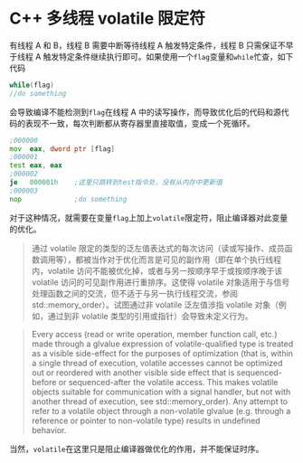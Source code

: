 <!---
cdate: 2020/07/27
mdate: 2020/07/27
--->

# C++ 多线程 volatile 限定符

有线程 A 和 B，线程 B 需要中断等待线程 A 触发特定条件，线程 B 只需保证不早于线程 A 触发特定条件继续执行即可。如果使用一个`flag`变量和`while`忙查，如下代码

```c
while(flag)
//do something
```

会导致编译不能检测到`flag`在线程 A 中的读写操作，而导致优化后的代码和源代码的表现不一致，每次判断都从寄存器里直接取值，变成一个死循环。

```asm
;000000 
mov  eax, dword ptr [flag]
;000001
test eax, eax 
;000002
je   000001h    ;这里只跳转到test指令处，没有从内存中更新值 
;000003
nop             ;do something
```

对于这种情况，就需要在变量`flag`上加上`volatile`限定符，阻止编译器对此变量的优化。

> 通过 volatile 限定的类型的泛左值表达式的每次访问（读或写操作、成员函数调用等），都被当作对于优化而言是可见的副作用（即在单个执行线程内，volatile 访问不能被优化掉，或者与另一按顺序早于或按顺序晚于该 volatile 访问的可见副作用进行重排序。这使得 volatile 对象适用于与信号处理函数之间的交流，但不适于与另一执行线程交流，参阅 std::memory_order）。试图通过非 volatile 泛左值涉指 volatile 对象（例如，通过到非 volatile 类型的引用或指针）会导致未定义行为。

> Every access (read or write operation, member function call, etc.) made through a glvalue expression of volatile-qualified type is treated as a visible side-effect for the purposes of optimization (that is, within a single thread of execution, volatile accesses cannot be optimized out or reordered with another visible side effect that is sequenced-before or sequenced-after the volatile access. This makes volatile objects suitable for communication with a signal handler, but not with another thread of execution, see std::memory_order). Any attempt to refer to a volatile object through a non-volatile glvalue (e.g. through a reference or pointer to non-volatile type) results in undefined behavior.

当然，`volatile`在这里只是阻止编译器做优化的作用，并不能保证时序。
